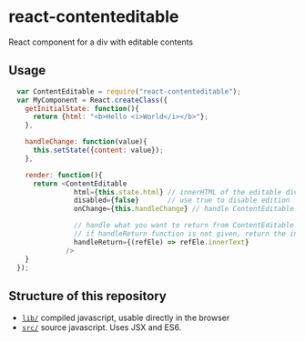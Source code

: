 react-contenteditable
=====================

React component for a div with editable contents

## Usage
```javascript
  var ContentEditable = require("react-contenteditable");
  var MyComponent = React.createClass({
    getInitialState: function(){
      return {html: "<b>Hello <i>World</i></b>"};
    },

    handleChange: function(value){
      this.setState({content: value});
    },

    render: function(){
      return <ContentEditable
                html={this.state.html} // innerHTML of the editable div
                disabled={false}       // use true to disable edition
                onChange={this.handleChange} // handle ContentEditable change

                // handle what you want to return from ContentEditable
                // if handleReturn function is not given, return the innerHTML
                handleReturn={(refEle) => refEle.innerText}
              />
    }
  });
```

## Structure of this repository
 * [`lib/`](https://github.com/lovasoa/react-contenteditable/tree/master/lib) compiled javascript, usable directly in the browser
 * [`src/`](https://github.com/lovasoa/react-contenteditable/tree/master/src) source javascript. Uses JSX and ES6.
